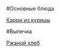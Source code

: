 #Основные блюда

[Карри из курицы](main_dishes/chicken_curry.md)

#Выпечка

[Ржаной хлеб](Bakery/rye_bread.md)
